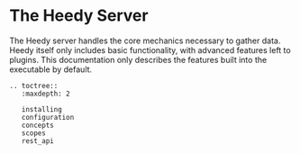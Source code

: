 # The Heedy Server

The Heedy server handles the core mechanics necessary to gather data. Heedy itself only includes basic functionality, with advanced features left to plugins. This documentation only describes the features built into the executable by default.


```eval_rst
.. toctree::
   :maxdepth: 2

   installing
   configuration
   concepts
   scopes
   rest_api
```